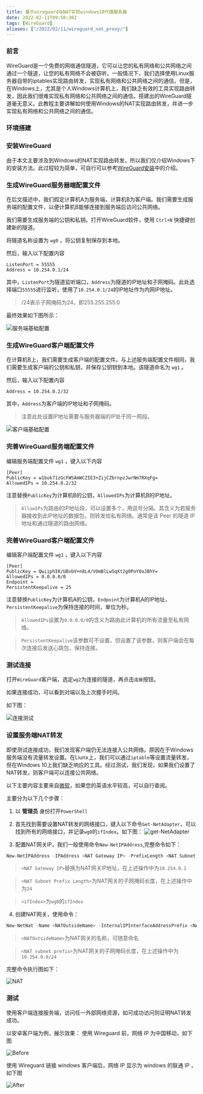```yaml
---
title: 基于wireguard与NAT实现windows10代理服务器
date: 2022-02-11T09:50:30Z
tags: [WireGuard]
aliases: ["/2022/02/11/wireguard_nat_proxy/"]
---
```


### 前言
WireGuard是一个免费的网络通信隧道，它可以让您的私有网络和公共网络之间通过一个隧道，让您的私有网络不会被窃听。一般情况下，我们选择使用Linux服务器自带的iptables实现路由转发，实现私有网络和公共网络之间的通信。但是，在Windows上，尤其是个人Windows计算机上，我们缺乏有效的工具实现路由转发，因此我们很难实现私有网络和公共网络之间的通信。搭建出的WireGuard隧道毫无意义。此教程主要讲解如何使用Windows的NAT实现路由转发，并进一步实现私有网络和公共网络之间的通信。

### 环境搭建

### 安装WireGuard

由于本文主要涉及到Windows的NAT实现路由转发，所以我们仅介绍Windows下的安装方法。此过程较为简单，可自行可以参考[WireGuard安装](https://www.wireguard.com/install/)中的介绍。

### 生成WireGuard服务器端配置文件

在后文描述中，我们假定计算机A为服务端，计算机B为客户端。我们需要生成服务端的配置文件，以便计算机B能够连接到服务端后访问公共网络。

我们需要生成服务端的公钥和私钥。打开WireGuard软件，使用 `Ctrl+N` 快捷键创建新的隧道。

将隧道名称设置为 `wg0` ，将公钥复制保存到本地。

然后，输入以下配置内容


```
ListenPort = 55555
Address = 10.254.0.1/24
```

其中，`ListenPort`为隧道监听端口，`Address`为隧道的IP地址和子网掩码。此处选择端口`55555`进行监听，使用了`10.254.0.1/24`的IP地址作为内网IP地址。

> /24表示子网掩码为24，即255.255.255.0

最终效果如下图所示：

![服务端基础配置](https://ae01.alicdn.com/kf/H9901cef7da9a40969c94a254b8f696e0N.png)

### 生成WireGuard客户端配置文件

在计算机B上，我们需要生成客户端的配置文件。与上述服务端配置文件相同，我们需要生成客户端的公钥和私钥，并保存公钥钥到本地。该隧道命名为 `wg1` 。

然后，输入以下配置内容

```
Address = 10.254.0.2/32
```
其中，`Address`为客户端的IP地址和子网掩码。

>注意此处设置IP地址需要与服务器端的IP处于同一网段。

![客户端基础配置](https://ae01.alicdn.com/kf/H52c11e9f3d1f410696126c0c640ef371V.png)


### 完善WireGuard服务端配置文件

编辑服务端配置文件 `wg1` ，键入以下内容

```
[Peer]
PublicKey = w1bok71zGcFWSAmWCZIE3+ZijCZbrnpzJwrNm7RXqFg=
AllowedIPs = 10.254.0.2/32
```

注意替换`PublicKey`为计算机B的公钥，`AllowedIPs`为计算机B的IP地址。

>`AllowIPs`为路由的IP地址段，可以设置多个，用逗号分隔。其含义为若服务器接收到此IP地址的数据包，则转发给私有网络。通常是该 Peer 的隧道 IP 地址和通过隧道的路由网络。


### 完善WireGuard客户端配置文件

编辑客户端配置文件 `wg1` ，键入以下内容

```
[Peer]
PublicKey = QwiiphIK/UBvbV+n8L4/VOmBlLwSqXt2g0PoY0oJBhY=
AllowedIPs = 0.0.0.0/0
Endpoint = 
PersistentKeepalive = 25
```

注意替换`PublicKey`为计算机A的公钥，`Endpoint`为计算机A的IP地址，`PersistentKeepalive`为保持连接的时间，单位为秒。

>`AllowedIPs`设置为`0.0.0.0/0`的含义为路由此计算机的所有流量至私有网络。

> `PersistentKeepalive`该参数可不设置，但设置了该参数，则客户端会在每次连接后发送心跳包，保持连接。

### 测试连接

打开`WireGuard`客户端，选定`wg2`为连接的隧道，再点击`连接`按钮。

如果连接成功，可以看到对端以及上次握手时间。

如下图：

![连接测试](https://ae01.alicdn.com/kf/Hd1f4859a4ebe41b799cf42a44a089ca45.png)


### 设置服务端NAT转发

即使测试连接成功，我们发现客户端仍无法连接入公共网络。原因在于Windows服务端没有流量转发设置。在Liunx上，我们可以通过`iptable`等设置流量转发，但在Windows 10上我们缺乏响应的工具。经过测试，我们发现，如果我们设置了NAT转发，则客户端可以连接公共网络。

以下主要内容主要来自[微软](https://docs.microsoft.com/en-us/virtualization/hyper-v-on-windows/user-guide/setup-nat-network)，如果您的英语水平较高，可以自行查阅。

主要分为以下几个步骤：

1. 以 **管理员** 身份打开`PowerShell`

1. 首先找到需要设置NAT转发的网络接口，键入以下命令`Get-NetAdapter`，可以找到所有的网络接口，并记录`wg0`的`ifIndex`。如下图：
![get-NetAdapter](https://ae01.alicdn.com/kf/Hec70d081d4bd4d6d8427618b8aea2d31Z.png)

1. 配置NAT网关IP，我们一般使用命令`New-NetIPAddress`,完整命令如下：
```PowerShell
New-NetIPAddress -IPAddress <NAT Gateway IP> -PrefixLength <NAT Subnet Prefix Length> -InterfaceIndex <ifIndex>
```

> `<NAT Gateway IP>`替换为NAT网关IP地址，在上述操作中为`10.254.0.1`

> `<NAT Subnet Prefix Length>`为NAT网关的子网掩码长度，在上述操作中为`24`

>`<ifIndex>`为`wg0`的`ifIndex`

4. 创建NAT网关，使用命令：

```PowerShell
New-NetNat -Name <NATOutsideName> -InternalIPInterfaceAddressPrefix <NAT subnet prefix>
```

> `<NATOutsideName>`为NAT网关的名称，可随意命名

> `<NAT subnet prefix>`为NAT网关的子网掩码长度，在上述操作中为`10.254.0.0/24`

完整命令执行图如下：

![NAT](https://ae01.alicdn.com/kf/H31b66f24def94a9e90cc65d60339ff6ci.png)

### 测试

使用客户端连接服务端，访问任一外部网络资源，如可成功访问则证明NAT转发成功。

以安卓客户端为例，展示效果：
使用 Wireguard 前，网络 IP 为中国移动，如下图

![Before](https://i.imgur.com/5pvOqFg.jpeg)

使用 Wireguard 链接 windows 客户端后，网络 IP 显示为 windows 的联通 IP ，如下图

![After](https://i.imgur.com/N3dmLL5.jpeg)